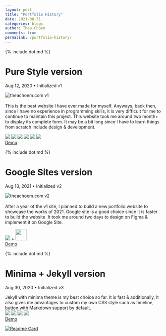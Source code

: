 ```yaml
---
layout: post
title: "Portfolio History"
date: 2021-08-31
categories: blogs
author: Thea Choem
comments: true
permalink: /portfolio-history/
---
```

{% include dot.md %}
# Pure Style version

<p class="post-meta">Aug 12, 2020 • Initialized v1</p>

![theachoem.com v1](https://user-images.githubusercontent.com/29684683/132114417-71510344-fb47-4e0d-9b49-c35bd22e0155.png)
<br><br>
This is the best website I have ever made for myself. Anyways, back then, since I have no experience in programming skills, it is very difficult for me to continue to maintain this project. This website took me around two month+ to display its complete form. It may be a bit long since I have to learn things from scratch include design & development.
<br>

<div class="mt mb topic">
  <img src="https://img.shields.io/badge/JavaScript-F7DF1E?style=for-the-badge&logo=javascript&logoColor=black" />
  <img src="https://img.shields.io/badge/CSS-239120?style=for-the-badge&logo=css3&logoColor=white" />
  <img src="https://img.shields.io/badge/HTML5-E34F26?style=for-the-badge&logo=html5&logoColor=white" />
  <img src="https://img.shields.io/badge/PHP-777BB4?style=for-the-badge&logo=php&logoColor=white" /> 
  <img src="https://img.shields.io/badge/Sass-CC6699?style=for-the-badge&logo=sass&logoColor=white" />
  <img src="https://img.shields.io/badge/Heroku-430098?style=for-the-badge&logo=heroku&logoColor=white" />
</div>
<a href="http://v1.theachoem.com" target="_blank" class="primary-button mt">Demo</a>

{% include dot.md %}

# Google Sites version

<p class="post-meta">Aug 13, 2021 • Initialized v2</p>

![theachoem.com v2](https://user-images.githubusercontent.com/29684683/132114414-072ab825-6656-4503-992e-a15604fd76f5.png)
<br><br>
After a year of the v1 site, I planned to build a new portfolio website to showcase the works of 2021. Google site is a good choice since it is faster to build the website. It took me around two days to design on Figma & implement it on Google Site.
<br>

<div class="mt mb topic">
  <img src="https://img.shields.io/badge/Figma-F24E1E?style=for-the-badge&logo=figma&logoColor=white" /> +
  <img height="36px" src="https://www.epidemic-marketing.com/wp-content/uploads/2020/03/google-sites-1024x322.jpg" />
</div>
<a href="https://v2.theachoem.com" target="_blank" class="primary-button mt">Demo</a>

{% include dot.md %}

# Minima + Jekyll version

<p class="post-meta">Aug 30, 2020 • Initialized v3</p>
Jekyll with minima theme is my best choice so far. It is fast & additionally, It also gives me advantages to custom my own CSS style such as timeline, button with Markdown support by default.
<br>
<div class="mt mb topic">
  <img src="https://img.shields.io/badge/Jekyll-CC0000?style=for-the-badge&logo=Jekyll&logoColor=white"/>
  <img src="https://img.shields.io/badge/Netlify-00C7B7?style=for-the-badge&logo=netlify&logoColor=white" />
  <img src="https://img.shields.io/badge/Sass-CC6699?style=for-the-badge&logo=sass&logoColor=white" />
  <img src="https://img.shields.io/badge/Markdown-000000?style=for-the-badge&logo=markdown&logoColor=white" />
</div>
<a href="https://v3.theachoem.com" target="_blank" class="primary-button mt">Demo</a>

[![Readme Card](https://github-readme-stats.vercel.app/api/pin/?username=theachoem&repo=theachoem)](https://github.com/theachoem/theachoem)
